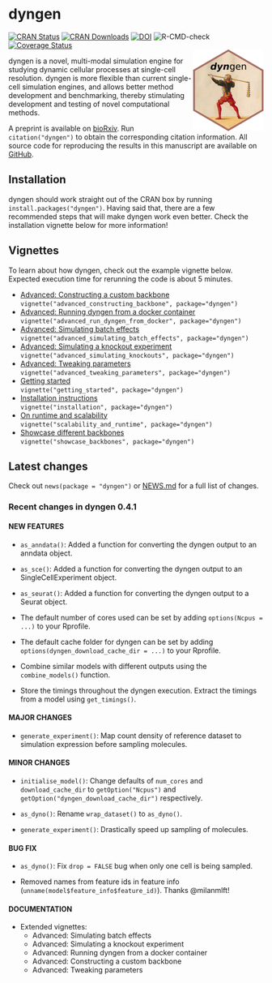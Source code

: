 
# dyngen

[![CRAN
Status](https://www.r-pkg.org/badges/version/dyngen)](https://cran.r-project.org/package=dyngen)
[![CRAN
Downloads](https://cranlogs.r-pkg.org/badges/dyngen)](https://cran.r-project.org/package=dyngen)
[![DOI](https://img.shields.io/badge/doi-10.1101/2020.02.06.936971-green)](https://doi.org/10.1101/2020.02.06.936971)
![R-CMD-check](https://github.com/dynverse/dyngen/workflows/R-CMD-check/badge.svg)
[![Coverage
Status](https://codecov.io/gh/dynverse/dyngen/branch/master/graph/badge.svg)](https://codecov.io/gh/dynverse/dyngen?branch=master)
<br><img src="man/figures/logo.png" align="right" />

dyngen is a novel, multi-modal simulation engine for studying dynamic
cellular processes at single-cell resolution. dyngen is more flexible
than current single-cell simulation engines, and allows better method
development and benchmarking, thereby stimulating development and
testing of novel computational methods.

A preprint is available on
[bioRxiv](https://doi.org/10.1101/2020.02.06.936971). Run
`citation("dyngen")` to obtain the corresponding citation information.
All source code for reproducing the results in this manuscript are
available on [GitHub](https://github.com/dynverse/dyngen_manuscript).

## Installation

dyngen should work straight out of the CRAN box by running
`install.packages("dyngen")`. Having said that, there are a few
recommended steps that will make dyngen work even better. Check the
installation vignette below for more information!

## Vignettes

To learn about how dyngen, check out the example vignette below.
Expected execution time for rerunning the code is about 5 minutes.

-   [Advanced: Constructing a custom
    backbone](vignettes/advanced_constructing_backbone.md)  
    `vignette("advanced_constructing_backbone", package="dyngen")`
-   [Advanced: Running dyngen from a docker
    container](vignettes/advanced_run_dyngen_from_docker.md)  
    `vignette("advanced_run_dyngen_from_docker", package="dyngen")`
-   [Advanced: Simulating batch
    effects](vignettes/advanced_simulating_batch_effects.md)  
    `vignette("advanced_simulating_batch_effects", package="dyngen")`
-   [Advanced: Simulating a knockout
    experiment](vignettes/advanced_simulating_knockouts.md)  
    `vignette("advanced_simulating_knockouts", package="dyngen")`
-   [Advanced: Tweaking
    parameters](vignettes/advanced_tweaking_parameters.md)  
    `vignette("advanced_tweaking_parameters", package="dyngen")`
-   [Getting started](vignettes/getting_started.md)  
    `vignette("getting_started", package="dyngen")`
-   [Installation instructions](vignettes/installation.md)  
    `vignette("installation", package="dyngen")`
-   [On runtime and scalability](vignettes/scalability_and_runtime.md)  
    `vignette("scalability_and_runtime", package="dyngen")`
-   [Showcase different backbones](vignettes/showcase_backbones.md)  
    `vignette("showcase_backbones", package="dyngen")`

## Latest changes

Check out `news(package = "dyngen")` or [NEWS.md](NEWS.md) for a full
list of changes.

<!-- This section gets automatically generated from NEWS.md -->

### Recent changes in dyngen 0.4.1

#### NEW FEATURES

-   `as_anndata()`: Added a function for converting the dyngen output to
    an anndata object.

-   `as_sce()`: Added a function for converting the dyngen output to an
    SingleCellExperiment object.

-   `as_seurat()`: Added a function for converting the dyngen output to
    a Seurat object.

-   The default number of cores used can be set by adding
    `options(Ncpus = ...)` to your Rprofile.

-   The default cache folder for dyngen can be set by adding
    `options(dyngen_download_cache_dir = ...)` to your Rprofile.

-   Combine similar models with different outputs using the
    `combine_models()` function.

-   Store the timings throughout the dyngen execution. Extract the
    timings from a model using `get_timings()`.

#### MAJOR CHANGES

-   `generate_experiment()`: Map count density of reference dataset to
    simulation expression before sampling molecules.

#### MINOR CHANGES

-   `initialise_model()`: Change defaults of `num_cores` and
    `download_cache_dir` to `getOption("Ncpus")` and
    `getOption("dyngen_download_cache_dir")` respectively.

-   `as_dyno()`: Rename `wrap_dataset()` to `as_dyno()`.

-   `generate_experiment()`: Drastically speed up sampling of molecules.

#### BUG FIX

-   `as_dyno()`: Fix `drop = FALSE` bug when only one cell is being
    sampled.

-   Removed names from feature ids in feature info
    (`unname(model$feature_info$feature_id)`). Thanks @milanmlft!

#### DOCUMENTATION

-   Extended vignettes:
    -   Advanced: Simulating batch effects
    -   Advanced: Simulating a knockout experiment
    -   Advanced: Running dyngen from a docker container
    -   Advanced: Constructing a custom backbone
    -   Advanced: Tweaking parameters
